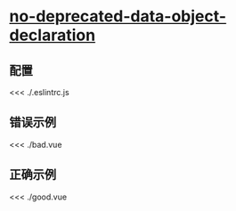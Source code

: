 
# [no-deprecated-data-object-declaration](https://eslint.vuejs.org/rules/no-deprecated-data-object-declaration.html)

## 配置

<<< ./.eslintrc.js

## 错误示例

<<< ./bad.vue

## 正确示例

<<< ./good.vue
        